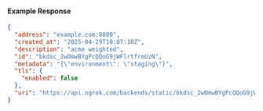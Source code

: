 <!-- Code generated for API Clients. DO NOT EDIT. -->

#### Example Response

```json
{
  "address": "example.com:8080",
  "created_at": "2025-04-29T10:07:10Z",
  "description": "acme weighted",
  "id": "bkdsc_2wOmwBYgPcQQoG9jWFlrtfrmUzN",
  "metadata": "{\"environment\": \"staging\"}",
  "tls": {
    "enabled": false
  },
  "uri": "https://api.ngrok.com/backends/static/bkdsc_2wOmwBYgPcQQoG9jWFlrtfrmUzN"
}
```
